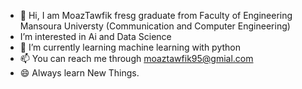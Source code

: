 - 👋 Hi, I am MoazTawfik fresg graduate from Faculty of Engineering  Mansoura Universty (Communication and Computer Engineering)
-  I’m interested in Ai and Data Science
- 🌱 I’m currently learning machine learning with python 
- 📫 You can reach me through moaztawfik95@gmial.com 
- 😄 Always learn New Things.


<!---
MoazTawfik19/MoazTawfik19 is a ✨ special ✨ repository because its `README.md` (this file) appears on your GitHub profile.
You can click the Preview link to take a look at your changes.
--->
